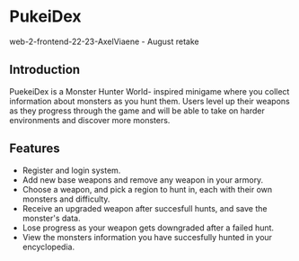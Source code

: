 # PukeiDex
web-2-frontend-22-23-AxelViaene - August retake

## Introduction
PuekeiDex is a Monster Hunter World- inspired minigame where you collect information about monsters as you hunt them. Users level up their weapons as they progress through the game and will be able to take on harder environments and discover more monsters.

## Features
- Register and login system.
- Add new base weapons and remove any weapon in your armory.
- Choose a weapon, and pick a region to hunt in, each with their own monsters and difficulty.
- Receive an upgraded weapon after succesfull hunts, and save the monster's data.
- Lose progress as your weapon gets downgraded after a failed hunt.
- View the monsters information you have succesfully hunted in your encyclopedia. 
